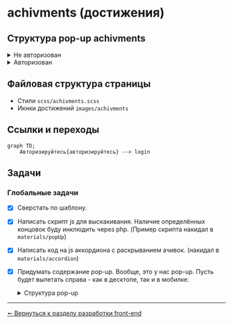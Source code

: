 # achivments (достижения)
## Структура pop-up achivments
<details>
<summary>Не авторизован</summary>

```
achivments
  achivments__close
  achivments__title
  achivments__text

overlay
```

</details>

<details>
<summary>Авторизован</summary>

```
achivments
  achivments__close
  achivment-item
    achivment-item__img
  achivment-item__description

  ...

overlay
```

</details>

## Файловая структура страницы
* Стили `scss/achivments.scss`
* Икнки достижений `images/achivments`

## Ссылки и переходы
```mermaid
graph TD;
	Авторизируйтесь{авторизируйтесь} --> login
```

## Задачи
### **Глобальные задачи**
- [x] Сверстать по шаблону.
- [x] Написать скрипт js для выскакивания. Наличие определённых концовок буду инклюдить через php. (Пример скрипта накидал в `materials/popUp`)
- [x] Написать код на js аккордиона с раскрыванием ачивок. (накидал в `materials/accordion`)
- [x] Придумать содержание pop-up. Вообще, это у нас pop-up. Пусть будет вылетать справа - как в десктопе, так и в мобилке.
  <details>	
	<summary>Структура pop-up</summary>

	* **Достижения дают за концовки и гамоверы** *- все открытые пользователем концовки. При клике на конкретное достижение аккордионом открывается краткое описание достижения.*
	* **Если не авторизован** *- Чтобы видеть свои достижения, пожалуйста, **авторизируйтесь*** Тут переходим к `login`

	</details>

***
[🠔 Вернуться к разделу разработки front-end](https://github.com/KirGenHeart/documentation/blob/main/front-end/front-end-dev.md)